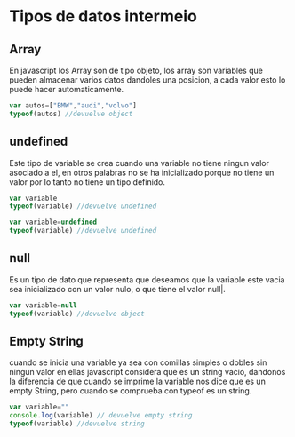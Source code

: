 # Tipos de datos intermeio

## Array

En javascript los Array son de tipo objeto, los array son variables que pueden almacenar varios datos dandoles una posicion, a cada valor esto lo puede hacer automaticamente.

```javascript
var autos=["BMW","audi","volvo"]
typeof(autos) //devuelve object
```

## undefined

Este tipo de variable se crea cuando una variable no tiene ningun valor asociado a el, en otros palabras no se ha inicializado porque no tiene un valor por lo tanto no tiene un tipo definido.

```javascript
var variable
typeof(variable) //devuelve undefined

var variable=undefined
typeof(variable) //devuelve undefined
```
## null
Es un tipo de dato que representa que deseamos que la variable este vacia sea inicializado con un valor nulo, o que tiene el valor null|. 

```javascript
var variable=null
typeof(variable) //devuelve object
```

## Empty String

cuando se inicia una variable ya sea con comillas simples o dobles sin ningun valor en ellas javascript considera que es un string vacio, dandonos la diferencia de que cuando se imprime la variable nos dice que es un empty String, pero cuando se comprueba con typeof es un string. 

```javascript
var variable=""
console.log(variable) // devuelve empty string
typeof(variable) //devuelve string
```

